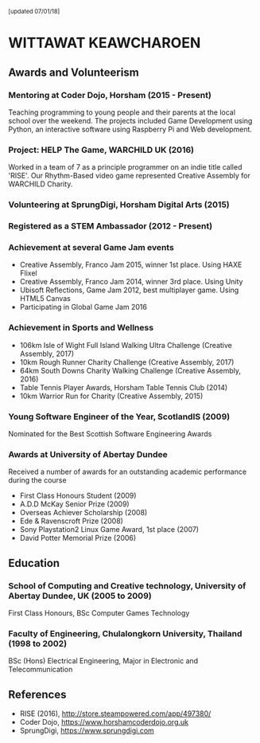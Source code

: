 <small>[updated 07/01/18]</small>
# WITTAWAT KEAWCHAROEN

## Awards and Volunteerism
### Mentoring at Coder Dojo, Horsham (2015 - Present)
Teaching programming to young people and their parents at the local school over the weekend. The projects included Game Development using Python, an interactive software using Raspberry Pi and Web development.
### Project: HELP The Game, WARCHILD UK (2016)
Worked in a team of 7 as a principle programmer on an indie title called 'RISE'. Our Rhythm-Based video game represented Creative Assembly for WARCHILD Charity.
### Volunteering at SprungDigi, Horsham Digital Arts (2015)
### Registered as a STEM Ambassador (2012 - Present)
### Achievement at several Game Jam events
- Creative Assembly, Franco Jam 2015, winner 1st place. Using HAXE Flixel
- Creative Assembly, Franco Jam 2014, winner 3rd place. Using Unity
- Ubisoft Reflections, Game Jam 2012, best multiplayer game. Using HTML5 Canvas
- Participating in Global Game Jam 2016
### Achievement in Sports and Wellness
- 106km Isle of Wight Full Island Walking Ultra Challenge (Creative Assembly, 2017)
- 10km Rough Runner Charity Challenge (Creative Assembly, 2017)
- 64km South Downs Charity Walking Challenge (Creative Assembly, 2016) 
- Table Tennis Player Awards, Horsham Table Tennis Club (2014)
- 10km Warrior Run for Charity (Creative Assembly, 2015)
### Young Software Engineer of the Year, ScotlandIS (2009)
Nominated for the Best Scottish Software Engineering Awards
### Awards at University of Abertay Dundee
Received a number of awards for an outstanding academic performance during the course
- First Class Honours Student (2009)
- A.D.D McKay Senior Prize (2009)
- Overseas Achiever Scholarship (2008)
- Ede & Ravenscroft Prize (2008)
- Sony Playstation2 Linux Game Award, 1st place (2007)
- David Potter Memorial Prize (2006)

## Education
### School of Computing and Creative technology, University of Abertay Dundee, UK (2005 to 2009)
First Class Honours, BSc Computer Games Technology
### Faculty of Engineering, Chulalongkorn University, Thailand (1998 to 2002)
BSc (Hons) Electrical Engineering, Major in Electronic and Telecommunication

## References
- RISE (2016), http://store.steampowered.com/app/497380/
- Coder Dojo, https://www.horshamcoderdojo.org.uk
- SprungDigi, https://www.sprungdigi.com
